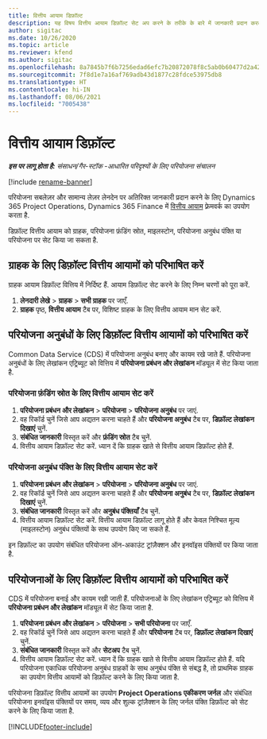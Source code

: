 ```yaml
---
title: वित्तीय आयाम डिफ़ॉल्ट
description: यह विषय वित्तीय आयाम डिफ़ॉल्ट सेट अप करने के तरीके के बारे में जानकारी प्रदान करता है.
author: sigitac
ms.date: 10/26/2020
ms.topic: article
ms.reviewer: kfend
ms.author: sigitac
ms.openlocfilehash: 8a7845b7f6b7256edad6efc7b20872078f8c5ab0b60477d2a42b5b9d61104bff
ms.sourcegitcommit: 7f8d1e7a16af769adb43d1877c28fdce53975db8
ms.translationtype: HT
ms.contentlocale: hi-IN
ms.lasthandoff: 08/06/2021
ms.locfileid: "7005438"
---
```

# <a name="financial-dimension-defaults"></a>वित्तीय आयाम डिफ़ॉल्ट

_**इस पर लागू होता है:** संसाधन/गैर-स्टॉक -आधारित परिदृश्यों के लिए परियोजना संचालन_

[!include [rename-banner](~/includes/cc-data-platform-banner.md)]

परियोजना सबलेज़र और सामान्य लेज़र लेनदेन पर अतिरिक्त जानकारी प्रदान करने के लिए Dynamics 365 Project Operations, Dynamics 365 Finance में [वित्तीय आयाम](/dynamics365/finance/general-ledger/financial-dimensions) फ़्रेमवर्क का उपयोग करता है.

डिफ़ॉल्ट वित्तीय आयाम को ग्राहक, परियोजना फ़ंडिंग स्रोत, माइलस्टोन, परियोजना अनुबंध पंक्ति या परियोजना पर सेट किया जा सकता है.

## <a name="define-default-financial-dimensions-for-a-customer"></a>ग्राहक के लिए डिफ़ॉल्ट वित्तीय आयामों को परिभाषित करें

ग्राहक आयाम डिफ़ॉल्ट वित्तिय में निर्दिष्ट हैं. आयाम डिफ़ॉल्ट सेट करने के लिए निम्न चरणों को पूरा करें.

1. **लेनदारी लेखे** > **ग्राहक** > **सभी ग्राहक** पर जाएँ.
2. **ग्राहक** पृष्ठ, **वित्तीय आयाम** टैब पर, विशिष्ट ग्राहक के लिए वित्तीय आयाम मान सेट करें.

## <a name="define-default-financial-dimensions-for-project-contracts"></a>परियोजना अनुबंधों के लिए डिफ़ॉल्ट वित्तीय आयामों को परिभाषित करें

Common Data Service (CDS) में परियोजना अनुबंध बनाए और कायम रखे जाते हैं. परियोजना अनुबंधों के लिए लेखांकन एट्रिब्यूट को वित्तिय में **परियोजना प्रबंधन और लेखांकन** मॉड्यूल में सेट किया जाता है.

### <a name="set-financial-dimensions-for-a-project-funding-source"></a>परियोजना फ़ंडिंग स्रोत के लिए वित्तीय आयाम सेट करें

1. **परियोजना प्रबंधन और लेखांकन** > **परियोजना** > **परियोजना अनुबंध** पर जाएं.
2. वह रिकॉर्ड चुनें जिसे आप अद्यतन करना चाहते हैं और **परियोजना अनुबंध** टैब पर, **डिफ़ॉल्ट लेखांकन दिखाएं** चुनें.
3. **संबंधित जानकारी** विस्तृत करें और **फ़ंडिंग स्रोत** टैब चुनें.
4. वित्तीय आयाम डिफ़ॉल्ट सेट करें. ध्यान दें कि ग्राहक खाते से वित्तीय आयाम डिफ़ॉल्ट होते हैं.

### <a name="set-financial-dimensions-for-a-project-contract-line"></a>परियोजना अनुबंध पंक्ति के लिए वित्तीय आयाम सेट करें

1. **परियोजना प्रबंधन और लेखांकन** > **परियोजना** > **परियोजना अनुबंध** पर जाएं.
2. वह रिकॉर्ड चुनें जिसे आप अद्यतन करना चाहते हैं और **परियोजना अनुबंध** टैब पर, **डिफ़ॉल्ट लेखांकन दिखाएं** चुनें.
3. **संबंधित जानकारी** विस्तृत करें और **अनुबंध पंक्तियाँ** टैब चुनें.
4. वित्तीय आयाम डिफ़ॉल्ट सेट करें. वित्तीय आयाम डिफ़ॉल्ट लागू होते हैं और केवल निश्चित मूल्य (माइलस्टोन) अनुबंध पंक्तियों के साथ उपयोग किए जा सकते हैं.

इन डिफ़ॉल्ट का उपयोग संबंधित परियोजना ऑन-अकाउंट ट्रांज़ैक्शन और इनवॉइस पंक्तियों पर किया जाता है.

## <a name="define-default-financial-dimensions-for-projects"></a>परियोजनाओं के लिए डिफ़ॉल्ट वित्तीय आयामों को परिभाषित करें

CDS में परियोजना बनाई और कायम रखी जाती हैं. परियोजनाओं के लिए लेखांकन एट्रिब्यूट को वित्तिय में **परियोजना प्रबंधन और लेखांकन** मॉड्यूल में सेट किया जाता है.

1. **परियोजना प्रबंधन और लेखांकन** > **परियोजना** > **सभी परियोजना** पर जाएँ.
2. वह रिकॉर्ड चुनें जिसे आप अद्यतन करना चाहते हैं और **परियोजना** टैब पर, **डिफ़ॉल्ट लेखांकन दिखाएं** चुनें.
3. **संबंधित जानकारी** विस्तृत करें और **सेटअप** टैब चुनें.
4. वित्तीय आयाम डिफ़ॉल्ट सेट करें. ध्यान दें कि ग्राहक खाते से वित्तीय आयाम डिफ़ॉल्ट होते हैं. यदि परियोजना एकाधिक परियोजना अनुबंध ग्राहकों के साथ अनुबंध पंक्ति से संबद्ध है, तो प्राथमिक ग्राहक का उपयोग वित्तीय आयामों को डिफ़ॉल्ट करने के लिए किया जाता है.

परियोजना डिफ़ॉल्ट वित्तीय आयामों का उपयोग **Project Operations एकीकरण जर्नल** और संबंधित परियोजना इनवॉइस पंक्तियों पर समय, व्यय और शुल्क ट्रांज़ैक्शन के लिए जर्नल पंक्ति डिफ़ॉल्ट को सेट करने के लिए किया जाता है.


[!INCLUDE[footer-include](../includes/footer-banner.md)]